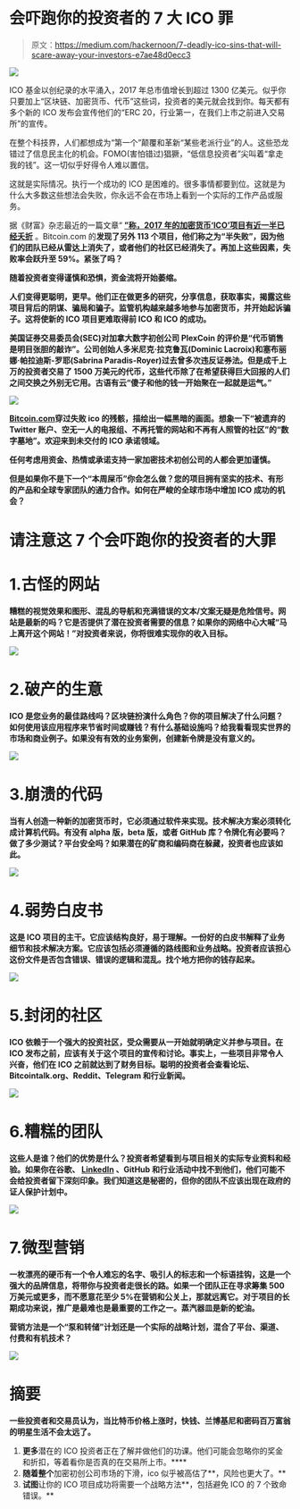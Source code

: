 # 会吓跑你的投资者的 7 大 ICO 罪

> 原文：<https://medium.com/hackernoon/7-deadly-ico-sins-that-will-scare-away-your-investors-e7ae48d0ecc3>

![](img/18625c61c65ff61220d99e110c3d3cb7.png)

ICO 基金以创纪录的水平涌入，2017 年总市值增长到超过 1300 亿美元。似乎你只要加上“区块链、加密货币、代币”这些词，投资者的美元就会找到你。每天都有多个新的 ICO 发布会宣传他们的“ERC 20，行业第一，在我们上市之前进入交易所”的宣传。

在整个科技界，人们都想成为“第一个”颠覆和革新“某些老派行业”的人。这些恐龙错过了信息民主化的机会。FOMO(害怕错过)猖獗，“低信息投资者”尖叫着“拿走我的钱”。这一切似乎好得令人难以置信。

这就是实际情况。执行一个成功的 ICO 是困难的。很多事情都要到位。这就是为什么大多数这些想法会失败，你永远不会在市场上看到一个实际的工作产品或服务。

据《财富》杂志最近的一篇文章“ [**”称，2017 年的加密货币‘ICO’项目有近一半已经夭折**](http://fortune.com/2018/02/25/cryptocurrency-ico-collapse/) 。Bitcoin.com 的[](http://bitcoin.com/)**发现了另外 113 个项目，他们称之为“半失败”，因为他们的团队已经从雷达上消失了，或者他们的社区已经消失了。再加上这些因素，失败率会跃升至 59%。紧张了吗？**

**随着投资者变得谨慎和恐惧，资金流将开始萎缩。**

**人们变得更聪明，更早。他们正在做更多的研究，分享信息，获取事实，揭露这些项目背后的阴谋、骗局和骗子。监管机构越来越多地参与加密货币，并开始起诉骗子。这将使新的 ICO 项目更难取得前 ICO 和 ICO 的成功。**

**美国证券交易委员会(SEC)对加拿大数字初创公司 PlexCoin 的评价是“代币销售是明目张胆的敲诈”。公司创始人多米尼克·拉克鲁瓦(Dominic Lacroix)和塞布丽娜·帕拉迪斯-罗耶(Sabrina Paradis-Royer)过去曾多次违反证券法。但是成千上万的投资者交易了 1500 万美元的代币，这些代币除了在希望获得巨大回报的人们之间交换之外别无它用。古语有云“傻子和他的钱一开始聚在一起就是运气。”**

**![](img/f6acea86aa2594f86583b305eca734ad.png)**

**[**Bitcoin.com**](http://bitcoin.com/)穿过失败 ico 的残骸，描绘出一幅黑暗的画面。想象一下“被遗弃的 Twitter 账户、空无一人的电报组、不再托管的网站和不再有人照管的社区”的“数字墓地”。欢迎来到未交付的 ICO 承诺领域。**

**任何考虑用资金、热情或承诺支持一家加密技术初创公司的人都会更加谨慎。**

**但是如果你不是下一个“本周屎币”你会怎么做？您的项目拥有坚实的技术、有形的产品和全球专家团队的通力合作。如何在严峻的全球市场中增加 ICO 成功的机会？**

# **请注意这 7 个会吓跑你的投资者的大罪**

# **1.古怪的网站**

**糟糕的视觉效果和图形、混乱的导航和充满错误的文本/文案无疑是危险信号。网站是最新的吗？它是否提供了潜在投资者需要的信息？如果你的网络中心大喊“马上离开这个网站！”对投资者来说，你将很难实现你的收入目标。**

**![](img/b48305f18565b91fce0ea1fdd3a1e3da.png)**

# **2.破产的生意**

**ICO 是您业务的最佳路线吗？区块链扮演什么角色？你的项目解决了什么问题？如何使用该应用程序来节省时间或赚钱？有什么基础设施吗？给我看看现实世界的市场和商业例子。如果没有有效的业务案例，创建新令牌是没有意义的。**

**![](img/7613801861d33b5cb47682867a572ace.png)**

# **3.崩溃的代码**

**当有人创造一种新的加密货币时，它必须通过软件来实现。技术解决方案必须转化成计算机代码。有没有 alpha 版，beta 版，或者 GitHub 库？令牌化有必要吗？做了多少测试？平台安全吗？如果潜在的矿商和编码商在躲藏，投资者也应该如此。**

**![](img/ff4203a9d5d746ee280056d49c66e8f3.png)**

# **4.弱势白皮书**

**这是 ICO 项目的主干。它应该结构良好，易于理解。一份好的白皮书解释了业务细节和技术解决方案。它应该包括必须遵循的路线图和业务战略。投资者应该担心这份文件是否包含错误、错误的逻辑和混乱。找个地方把你的钱存起来。**

**![](img/f3c4705a20320c7594a25e05fc2d9f75.png)**

# **5.封闭的社区**

**ICO 依赖于一个强大的投资社区，受众需要从一开始就明确定义并参与项目。在 ICO 发布之前，应该有关于这个项目的宣传和讨论。事实上，一些项目非常令人兴奋，他们在 ICO 之前就达到了财务目标。聪明的投资者会查看论坛、Bitcointalk.org、Reddit、Telegram 和行业新闻。**

**![](img/802b89d55bd2f248dff80872dd7862f7.png)**

# **6.糟糕的团队**

**这些人是谁？他们的优势是什么？投资者希望看到与项目相关的实际专业资料和经验。如果你在谷歌、 [LinkedIn](https://www.linkedin.com/in/normbond) 、GitHub 和行业活动中找不到他们，他们可能不会给投资者留下深刻印象。我们知道这是秘密的，但你的团队不应该出现在政府的证人保护计划中。**

**![](img/49bc3ebdda64c846ea96f6125a3c2bc1.png)**

# **7.微型营销**

**一枚漂亮的硬币有一个令人难忘的名字、吸引人的标志和一个标语挂钩，这是一个强大的品牌信息，将带你与投资者走很长的路。如果一个团队正在寻求筹集 500 万美元或更多，而不愿意花至少 5%在营销和公关上，那就远离它。对于项目的长期成功来说，推广是最难也是最重要的工作之一。蒸汽器皿是新的蛇油。**

**营销方法是一个“泵和转储”计划还是一个实际的战略计划，混合了平台、渠道、付费和有机技术？**

**![](img/d1b614a3af930707705e632269fd892b.png)**

# **摘要**

**一些投资者和交易员认为，当比特币价格上涨时，快钱、兰博基尼和密码百万富翁的明星生活不会太远了。**

1.  **更多**潜在的 ICO 投资者正在了解并做他们的功课。他们可能会忽略你的奖金和折扣，等着看你是否真的在交易所上市。****
2.  **随着整个**加密初创公司市场的下滑，ico 似乎被高估了**，风险也更大了。**
3.  **试图**让你的 ICO 项目成功将需要一个战略方法**，包括避免 ICO 的 7 个致命错误。**